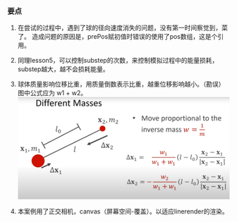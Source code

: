 ### 要点

1. 在尝试的过程中，遇到了球的径向速度消失的问题，没有第一时间察觉到，菜了。 造成问题的原因是，prePos赋初值时错误的使用了pos数组，这是个引用。

2. 同理lesson5，可以控制substep的次数，来控制模拟过程中的能量损耗，substep越大，越不会损耗能量。

3. 球体质量影响位移比重，用质量倒数表示比重，越重位移影响越小。（勘误）图中公式应为 w1 + w2。    
![alt text](球体质量影响位移比重.png)

4. 本案例用了正交相机，canvas（屏幕空间-覆盖）。以适应linerender的渲染。
